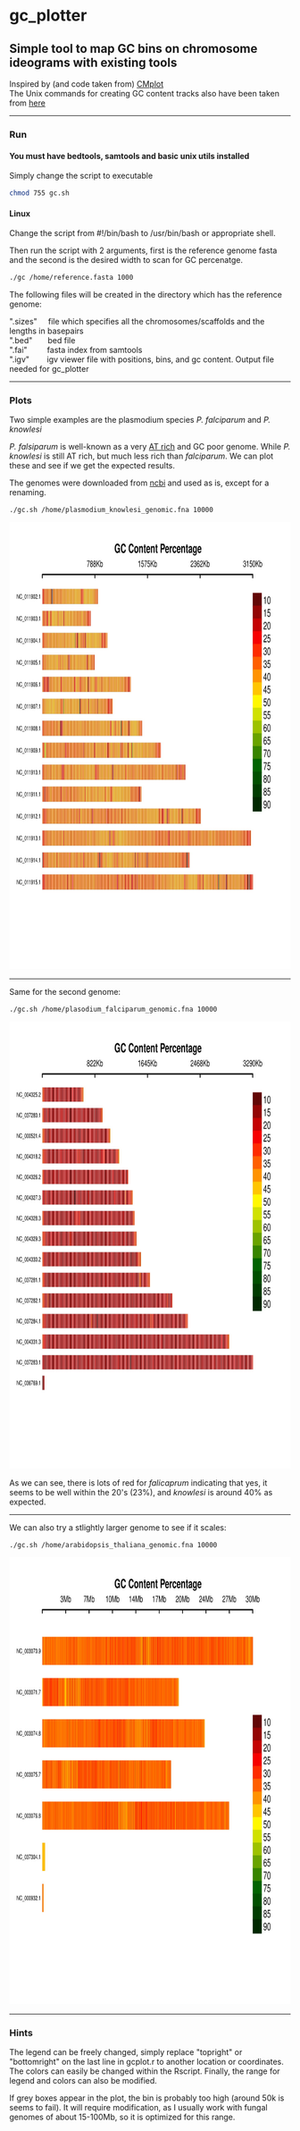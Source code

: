 gc_plotter
=========

## Simple tool to map GC bins on chromosome ideograms with existing tools

Inspired by (and code taken from) [CMplot](https://github.com/YinLiLin/R-CMplot)
<br>
The Unix commands for creating GC content tracks also have been taken from [here](https://wiki.bits.vib.be/index.php/Create_a_GC_content_track)

---

### Run

#### You must have bedtools, samtools and basic unix utils installed

Simply change the script to executable

```bash
chmod 755 gc.sh
```

#### Linux
Change the script from #!/bin/bash to /usr/bin/bash or appropriate shell. 

Then run the script with 2 arguments, first is the reference genome fasta and the second is the desired width to scan for GC percenatge. 
```bash
./gc /home/reference.fasta 1000
```
The following files will be created in the directory which has the reference genome:

".sizes" &nbsp;&nbsp;&nbsp; file which specifies all the chromosomes/scaffolds and the lengths in basepairs <br>
".bed"   &nbsp;&nbsp;&nbsp;&nbsp;&nbsp;  bed file <br>
".fai"   &nbsp;&nbsp;&nbsp;&nbsp;&nbsp;&nbsp;&nbsp;  fasta index from samtools <br>
".igv"   &nbsp;&nbsp;&nbsp;&nbsp;&nbsp;&nbsp; igv viewer file with positions, bins, and gc content. Output file needed for gc_plotter<br>

---

### Plots

Two simple examples are the plasmodium species *P. falciparum* and *P. knowlesi*

*P. falsiparum* is well-known as a very [AT rich](https://genomevolution.org/wiki/index.php/Plasmodia_comparative_genomics) and GC poor genome. While *P. knowlesi* is still AT rich, but much less rich than *falciparum*. We can plot these and see if we get the expected results.

The genomes were downloaded from [ncbi](https://www.ncbi.nlm.nih.gov/genome/?term=txid1245013[Organism:noexp]) and used as is, except for a renaming. 

```bash
./gc.sh /home/plasmodium_knowlesi_genomic.fna 10000
```
<p align="center">
<a href="https://raw.githubusercontent.com/TheRincon/gc_plotter/plas1.jpg">
<img src="plas1.jpg" height="800px" width="800px">
</a>
</p>

---
Same for the second genome:

```bash
./gc.sh /home/plasodium_falciparum_genomic.fna 10000
```
<p align="center">
<a href="https://raw.githubusercontent.com/TheRincon/gc_plotter/plas.jpg">
<img src="plas.jpg" height="800px" width="800px">
</a>
</p>

As we can see, there is lots of red for *falicaprum* indicating that yes, it seems to be well within the 20's (23%), and *knowlesi* is around 40% as expected. 

---

We can also try a stlightly larger genome to see if it scales:

```bash
./gc.sh /home/arabidopsis_thaliana_genomic.fna 10000
```

<p align="center">
<a href="https://raw.githubusercontent.com/TheRincon/gc_plotter/arabidopsis.jpg">
<img src="arabidopsis.jpg" height="800px" width="800px">
</a>
</p>

---

### Hints

The legend can be freely changed, simply replace "topright" or "bottomright" on the last line in gcplot.r to another location or coordinates. The colors can easily be changed within the Rscript. Finally, the range for legend and colors can also be modified. 

If grey boxes appear in the plot, the bin is probably too high (around 50k is seems to fail). It will require modification, as I usually work with fungal genomes of about 15-100Mb, so it is optimized for this range. 
